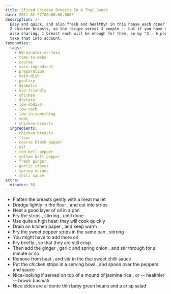```yaml
---
title: Sliced Chicken Breasts In A Thai Sauce
date: 2011-02-27T00:00:00.000Z
description: >-
  Easy and quick, and also fresh and healthy! in this house each diner will get
  2 chicken breasts, so the recipe serves 3 people -- but if you have smallies
  also sharing, 1 breast each will be enough for them, so my "3 - 6 portions"
  take that into account.
taxonomies:
  tags:
    - 60-minutes-or-less
    - time-to-make
    - course
    - main-ingredient
    - preparation
    - main-dish
    - poultry
    - diabetic
    - kid-friendly
    - chicken
    - dietary
    - low-sodium
    - low-carb
    - low-in-something
    - meat
    - chicken-breasts
  ingredients:
    - chicken breasts
    - flour
    - coarse black pepper
    - oil
    - red bell pepper
    - yellow bell pepper
    - fresh ginger
    - garlic cloves
    - spring onions
    - chili sauce
extra:
  minutes: 35
---
```

 - Flatten the breasts gently with a meat mallet
 - Dredge lightly in the flour , and cut into strips
 - Heat a good layer of oil in a pan
 - Fry the strips , stirring , until done
 - Use quite a high heat: they will cook quickly
 - Drain on kitchen paper , and keep warm
 - Fry the sweet pepper strips in the same pan , stirring
 - You might have to add more oil
 - Fry briefly , so that they are still crisp
 - Then add the ginger , garlic and spring onion , and stir through for a minute or so
 - Remove from heat , and stir in the thai sweet chilli sauce
 - Put the chicken strips in a serving bowl , and spoon over the peppers and sauce
 - Nice-looking if served on top of a mound of jasmine rice , or -- healthier -- brown basmati
 - Nice sides are al dente thin baby green beans and a crisp salad
